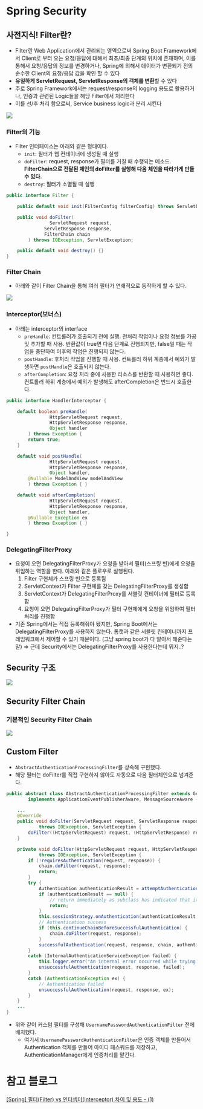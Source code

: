 # Spring Security

## 사전지식! Filter란?

- Filter란 Web Application에서 관리되는 영역으로써 Spring Boot Framework에서 Client로 부터 오는 요청/응답에 대해서 최초/최종 단계의 위치에 존재하며, 이를 통해서 요청/응답의 정보를 변경하거나, Spring에 의해서 데이터가 변환되기 전의 순수한 Client의 요청/응답 값을 확인 할 수 있다
- **유일하게 ServletRequest, ServletResponse의 객체를 변환**할 수 있다
- 주로 Spring Framework에서는 request/response의 logging 용도로 활용하거나, 인증과 관련된 Logic들을 해당 Filter에서 처리한다
- 이를 선/후 처리 함으로써, Service business logic과 분리 시킨다

<img src="img/architecture1.png">

### Filter의 기능

- Filter 인터페이스는 아래와 같은 형태이다.
    - `init`: 필터가 웹 컨테이너에 생성될 때 실행
    - `doFilter`: request, response가 필터를 거칠 때 수행되는 메소드. **FilterChain으로 전달된 체인의 doFilter를 실행해 다음 체인을 따라가게 만들 수 있다.**
    - `destroy`: 필터가 소멸될 때 실행

```java
public interface Filter {

    public default void init(FilterConfig filterConfig) throws ServletException {}

    public void doFilter(
				ServletRequest request, 
			  ServletResponse response,
			  FilterChain chain
		) throws IOException, ServletException;

    public default void destroy() {}
}
```

### Filter Chain

- 아래와 같이 Filter Chain을 통해 여러 필터가 연쇄적으로 동작하게 할 수 있다.

<img src="img/architecture2.png">

### Interceptor(보너스)

- 아래는 interceptor의 interface
    - `preHandle`: 컨트롤러가 호출되기 전에 실행. 전처리 작업이나 요청 정보를 가공 및 추가할 때 사용. 반환값이 true면 다음 단계로 진행되지만, false일 때는 작업을 중단하여 이후의 작업은 진행되지 않는다.
    - `postHandle`: 후처리 작업을 진행할 때 사용. 컨트롤러 하위 계층에서 예외가 발생하면 `postHandle`은 호출되지 않는다.
    - `afterCompletion`: 요청 처리 중에 사용한 리소스를 반환할 때 사용하면 좋다. 컨트롤러 하위 계층에서 예외가 발생해도 afterCompletion은 반드시 호출한다.

```java
public interface HandlerInterceptor {

    default boolean preHandle(
				HttpServletRequest request, 
				HttpServletResponse response, 
				Object handler
		) throws Exception {  
        return true;
    }

    default void postHandle(
				HttpServletRequest request, 
				HttpServletResponse response,
				Object handler,
        @Nullable ModelAndView modelAndView
		) throws Exception { }

    default void afterCompletion(
				HttpServletRequest request, 
				HttpServletResponse response, 
				Object handler,
        @Nullable Exception ex
		) throws Exception { }

}
```

### DelegatingFilterProxy

- 요청이 오면 DelegatingFilterProxy가 요청을 받아서 필터(스프링 빈)에게 요청을 위임하는 역할을 한다. 아래와 같은 플로우로 실행된다.
    1. Filter 구현체가 스프링 빈으로 등록됨
    2. ServletContext가 Filter 구현체를 갖는 DelegatingFilterProxy를 생성함
    3. ServletContext가 DelegatingFilterProxy를 서블릿 컨테이너에 필터로 등록함
    4. 요청이 오면 DelegatingFilterProxy가 필터 구현체에게 요청을 위임하여 필터 처리를 진행함
- 기존 Spring에서는 직접 등록해줘야 됐지만, Spring Boot에서는 DelegatingFilterProxy를 사용하지 않는다. 톰캣과 같은 서블릿 컨테이너까지 프레임워크에서 제어할 수 있기 때문이다. (그냥 spring boot가 다 알아서 해준다는 말) ⇒ 근데 Security에서는 DelegatingFilterProxy를 사용한다는데 뭐지..?

## Security 구조

<img src="img/architecture3.png">

## Security Filter Chain

### 기본적인 Security Filter Chain

<img src="img/architecture4.png">

## Custom Filter

- `AbstractAuthenticationProcessingFilter`를 상속해 구현했다.
- 해당 필터는 doFilter를 직접 구현하지 않아도 자동으로 다음 필터체인으로 넘겨준다.

```java
public abstract class AbstractAuthenticationProcessingFilter extends GenericFilterBean
		implements ApplicationEventPublisherAware, MessageSourceAware {

	...
	@Override
	public void doFilter(ServletRequest request, ServletResponse response, FilterChain chain)
			throws IOException, ServletException {
		doFilter((HttpServletRequest) request, (HttpServletResponse) response, chain);
	}

	private void doFilter(HttpServletRequest request, HttpServletResponse response, FilterChain chain)
			throws IOException, ServletException {
		if (!requiresAuthentication(request, response)) {
			chain.doFilter(request, response);
			return;
		}
		try {
			Authentication authenticationResult = attemptAuthentication(request, response);
			if (authenticationResult == null) {
				// return immediately as subclass has indicated that it hasn't completed
				return;
			}
			this.sessionStrategy.onAuthentication(authenticationResult, request, response);
			// Authentication success
			if (this.continueChainBeforeSuccessfulAuthentication) {
				chain.doFilter(request, response);
			}
			successfulAuthentication(request, response, chain, authenticationResult);
		}
		catch (InternalAuthenticationServiceException failed) {
			this.logger.error("An internal error occurred while trying to authenticate the user.", failed);
			unsuccessfulAuthentication(request, response, failed);
		}
		catch (AuthenticationException ex) {
			// Authentication failed
			unsuccessfulAuthentication(request, response, ex);
		}
	}
	...
}
```

- 위와 같이 커스텀 필터를 구성해 `UsernamePasswordAuthenticationFilter` 전에 배치했다.
    - 여기서 `UsernamePasswordAuthenticationFilter`은 인증 객체를 만들어서 Authentication 객체를 만들어 아이디 패스워드를 저장하고, AuthenticationManager에게 인증처리를 맡긴다.

# 참고 블로그

[[Spring] 필터(Filter) vs 인터셉터(Interceptor) 차이 및 용도 - (1)](https://mangkyu.tistory.com/173)
